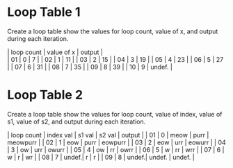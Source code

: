 # Loop Table 1 
Create a loop table show the values for loop count, value of x, and output during each iteration.

| loop count | value of x | output   |  
|    01      |    0       |   7      |
|    02      |    1       |   11     |
|    03      |    2       |   15     |
|    04      |    3       |   19     |
|    05      |    4       |   23     |
|    06      |    5       |   27     |
|    07      |    6       |   31     |
|    08      |    7       |   35     |
|    09      |    8       |   39     |
|    10      |    9       |   undef. |


# Loop Table 2
Create a loop table show the values for loop count, value of index, value of s1, value of s2, and output during each iteration.

| loop count | index val | s1 val | s2 val | output   | 
|  01        |    0      |   meow | purr   | meowpurr |
|  02        |    1      |    eow | purr   | eowpurr  |
|  03        |    2      |    eow | urr    | eowurr   | 
|  04        |    3      |     ow | urr    | owurr    |
|  05        |    4      |     ow | rr     | owrr     | 
|  06        |    5      |      w | rr     | wrr      |
|  07        |    6      |      w | r      | wr       | 
|  08        |    7      |  undef.| r      | r        |
|  09        |    8      |  undef.| undef. | undef.   | 

